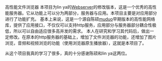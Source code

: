 高性能文件浏览器
本项目为lin ya的[Webserver](https://github.com/linyacool/WebServer)的修改版本，这是一个优秀的高性能服务器。它从功能上可以分为两部分，服务器与应用。本项目主要是对应用部分进行了功能扩充。
基本上来说，这是一个源自陈硕[muduo](https://github.com/chenshuo/muduo)早期版本的高性能网络库，提供了应用接口，不仅仅可以支持http服务，应用部分与服务器部分耦合性极低，所以可以自由适应很多高并发的需求。
本人在研究和学习其代码后，做出一定修改。在原本的http服务器的基础上，增加了文件浏览器的功能，还增加了图片浏览，音频和视频浏览的功能（使用浏览器原生播放器），这就是本项目了。

从这个项目我真的学习了很多，真的十分感谢陈硕和lin ya这两位。
